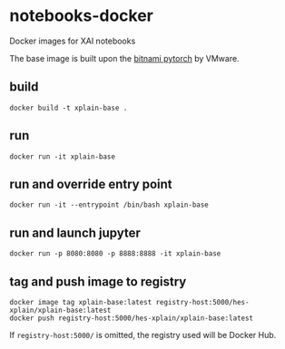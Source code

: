 # notebooks-docker
Docker images for XAI notebooks

The base image is built upon the [bitnami pytorch](https://hub.docker.com/r/bitnami/pytorch/) by VMware.

## build

```shell
docker build -t xplain-base .
```

## run
```shell
docker run -it xplain-base
```

## run and override entry point
```shell
docker run -it --entrypoint /bin/bash xplain-base
```

## run and launch jupyter 
```shell
docker run -p 8080:8080 -p 8888:8888 -it xplain-base
```

## tag and push image to registry
```shell
docker image tag xplain-base:latest registry-host:5000/hes-xplain/xplain-base:latest
docker push registry-host:5000/hes-xplain/xplain-base:latest
```

If `registry-host:5000/` is omitted, the registry used will be Docker Hub.
